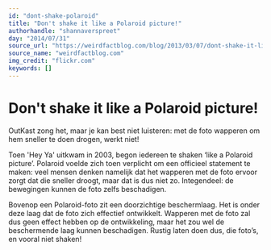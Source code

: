 ```yaml
---
id: "dont-shake-polaroid"
title: "Don't shake it like a Polaroid picture!"
authorhandle: "shannaverspreet"
day: "2014/07/31"
source_url: "https://weirdfactblog.com/blog/2013/03/07/dont-shake-it-like-a-polaroid-picture/"
source_name: "weirdfactblog.com"
img_credit: "flickr.com"
keywords: []
---
```

# Don't shake it like a Polaroid picture!
OutKast zong het, maar je kan best niet luisteren: met de foto wapperen om hem sneller te doen drogen, werkt niet!

Toen 'Hey Ya' uitkwam in 2003, begon iedereen te shaken ‘like a Polaroid picture’. Polaroid voelde zich toen verplicht om een officieel statement te maken: veel mensen denken namelijk dat het wapperen met de foto ervoor zorgt dat die sneller droogt, maar dat is dus niet zo. Integendeel: de bewegingen kunnen de foto zelfs beschadigen.

Bovenop een Polaroid-foto zit een doorzichtige beschermlaag. Het is onder deze laag dat de foto zich effectief ontwikkelt. Wapperen met de foto zal dus geen effect hebben op de ontwikkeling, maar het zou wel de beschermende laag kunnen beschadigen. Rustig laten doen dus, die foto’s, en vooral niet shaken!